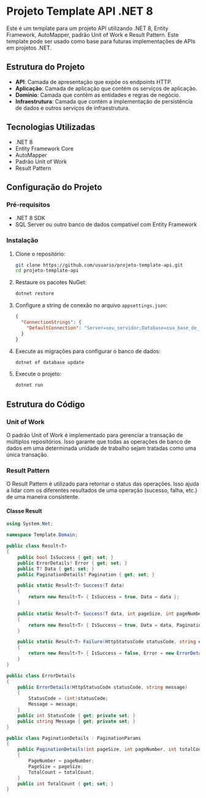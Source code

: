 # Projeto Template API .NET 8

Este é um template para um projeto API utilizando .NET 8, Entity Framework, AutoMapper, padrão Unit of Work e Result Pattern. Este template pode ser usado como base para futuras implementações de APIs em projetos .NET.

## Estrutura do Projeto

- **API**: Camada de apresentação que expõe os endpoints HTTP.
- **Aplicação**: Camada de aplicação que contém os serviços de aplicação.
- **Domínio**: Camada que contém as entidades e regras de negócio.
- **Infraestrutura**: Camada que contém a implementação de persistência de dados e outros serviços de infraestrutura.

## Tecnologias Utilizadas

- .NET 8
- Entity Framework Core
- AutoMapper
- Padrão Unit of Work
- Result Pattern

## Configuração do Projeto

### Pré-requisitos

- .NET 8 SDK
- SQL Server ou outro banco de dados compatível com Entity Framework

### Instalação

1. Clone o repositório:
    ```bash
    git clone https://github.com/usuario/projeto-template-api.git
    cd projeto-template-api
    ```

2. Restaure os pacotes NuGet:
    ```bash
    dotnet restore
    ```

3. Configure a string de conexão no arquivo `appsettings.json`:
    ```json
    {
      "ConnectionStrings": {
        "DefaultConnection": "Server=seu_servidor;Database=sua_base_de_dados;User Id=seu_usuario;Password=sua_senha;"
      }
    }
    ```

4. Execute as migrações para configurar o banco de dados:
    ```bash
    dotnet ef database update
    ```

5. Execute o projeto:
    ```bash
    dotnet run
    ```

## Estrutura do Código

### Unit of Work

O padrão Unit of Work é implementado para gerenciar a transação de múltiplos repositórios. Isso garante que todas as operações de banco de dados em uma determinada unidade de trabalho sejam tratadas como uma única transação.

### Result Pattern

O Result Pattern é utilizado para retornar o status das operações. Isso ajuda a lidar com os diferentes resultados de uma operação (sucesso, falha, etc.) de uma maneira consistente.

#### Classe Result

```csharp
using System.Net;

namespace Template.Domain;

public class Result<T>
{
    public bool IsSuccess { get; set; }
    public ErrorDetails? Error { get; set; }
    public T? Data { get; set; }
    public PaginationDetails? Pagination { get; set; }

    public static Result<T> Success(T data)
    {
        return new Result<T> { IsSuccess = true, Data = data };
    }

    public static Result<T> Success(T data, int pageSize, int pageNumber, int totalCount)
    {
        return new Result<T> { IsSuccess = true, Data = data, Pagination = new PaginationDetails(pageSize, pageNumber, totalCount) };
    }

    public static Result<T> Failure(HttpStatusCode statusCode, string errorMessage)
    {
        return new Result<T> { IsSuccess = false, Error = new ErrorDetails(statusCode, errorMessage) };
    }
}

public class ErrorDetails
{
    public ErrorDetails(HttpStatusCode statusCode, string message)
    {
        StatusCode = (int)statusCode;
        Message = message;
    }
    public int StatusCode { get; private set; }
    public string Message { get; private set; }
}

public class PaginationDetails : PaginationParams
{
    public PaginationDetails(int pageSize, int pageNumber, int totalCount)
    {
        PageNumber = pageNumber;
        PageSize = pageSize;
        TotalCount = totalCount;
    }
    public int TotalCount { get; set; }
}
